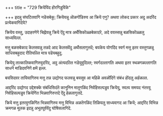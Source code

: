 +++
title = "729 क्रियॆयिंद हॊरगिडुविकॆ"

+++
इदन्नु संघटितवागि नडॆसबेकु; क्रियॆयन्नु ऒळगॊंडिरुव आ क्रियॆ एनु? अथवा लोकद प्रकार अदु अदरिंद प्रत्येकवागिदॆये?

क्रियॆय वस्तु, उदाहरणॆगॆ चिह्नॆयन्नु क्रियॆ ऎंदु मात्र अर्थैसिकॊळ्ळबेकादरॆ, अदे वयस्सन्नु बळसिकॊळ्ळलु साध्यविल्ल.

मत्तु बळसबेकाद कॆलसवन्नु तन्नदे आद कॆलसवॆंदु अर्थैसलागुत्तदॆ; बयकॆय योगदिंद स्वर्ग मत्तु इतर वस्तुगळन्नु साधिसबहुदाद रीतियल्लि मात्र पडॆयबहुदु.

क्रियॆयु तात्कालिकवागिरुवुदरिंद, अदु अंत्यदल्लि नडॆयुवुदिल्ल; स्वर्गदल्लागलि अथवा इतर स्थळगळल्लागलि साधनॆ माडिदवनिगॆ क्षमॆ इल्ल.

बयसिदवर तायियागिरुव मत्तु तन्न उद्योगद फलवन्नु बयसुव आ महिळॆ अवळॊंदिगॆ संबंध हॊंदलु अर्हळल्ल.

आद्दरिंद उद्योगद उद्देशक्कॆ संबंधिसिदंतॆ कानूनिन मातुगळिंद निर्वहिसल्पडुव क्रियॆयु, स्वल्प समयद नंतरवू निर्वहिसल्पडुव क्रियॆगिंत भिन्नवागिरुत्तदॆ ऎंदु हेळलागुत्तदॆ.

क्रियॆ मत्तु इतरवुगळिगिंत भिन्नवागिरुव मत्तु विभिन्न अळतॆगळिंद तिळियलु साध्यवागद आ क्रियॆ; आद्दरिंद विभिन्न क्रमगळ मूलक इदन्नु अभूतपूर्ववॆंदु घोषिसलागिदॆ.

